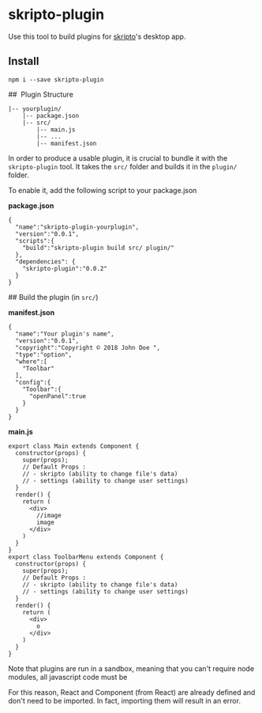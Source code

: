 skripto-plugin
=====

Use this tool to build plugins for [skripto](https://github.com/skreenplay/skripto)'s desktop app.

##  Install

```
npm i --save skripto-plugin
```

##  Plugin Structure

```  
|-- yourplugin/
    |-- package.json
    |-- src/
        |-- main.js
        |-- ...
        |-- manifest.json
```

In order to produce a usable plugin, it is crucial to bundle it with the `skripto-plugin` tool. It takes the `src/` folder and builds it in the `plugin/` folder.

To enable it, add the following script to your package.json

__package.json__

```
{
  "name":"skripto-plugin-yourplugin",
  "version":"0.0.1",
  "scripts":{
    "build":"skripto-plugin build src/ plugin/"
  },
  "dependencies": {
    "skripto-plugin":"0.0.2"
  }
}
```

## Build the plugin (in `src/`)

__manifest.json__

```
{
  "name":"Your plugin's name",
  "version":"0.0.1",
  "copyright":"Copyright © 2018 John Doe ",
  "type":"option",
  "where":[
    "Toolbar"
  ],
  "config":{
    "Toolbar":{
      "openPanel":true
    }
  }
}
```

__main.js__

```
export class Main extends Component {
  constructor(props) {
    super(props);
    // Default Props :
    // - skripto (ability to change file's data)
    // - settings (ability to change user settings)
  }
  render() {
    return (
      <div>
        //image
        image
      </div>
    )
  }
}
export class ToolbarMenu extends Component {
  constructor(props) {
    super(props);
    // Default Props :
    // - skripto (ability to change file's data)
    // - settings (ability to change user settings)
  }
  render() {
    return (
      <div>
        o
      </div>
    )
  }
}

```

Note that plugins are run in a sandbox, meaning that you can't require node modules, all javascript code must be

For this reason, React and Component (from React) are already defined and don't need to be imported. In fact, importing them will result in an error.
